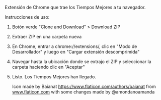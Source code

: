 Extensión de Chrome que trae los Tiempos Mejores a tu navegador.			

Instrucciones de uso:
1. Botón verde "Clone and Download" > Download ZIP
2. Extraer ZIP en una carpeta nueva
3. En Chrome, entrar a chrome://extensions/, clic en "Modo de Desarrollador" y luego en "Cargar extensión descomprimida"
4. Navegar hasta la ubicación donde se extrajo el ZIP y seleccionar la carpeta haciendo clic en "Aceptar"
5. Listo. Los Tiempos Mejores han llegado.
	
	Icon made by Baianat https://www.flaticon.com/authors/baianat from www.flaticon.com 
	with some changes made by @amondanoamanda
